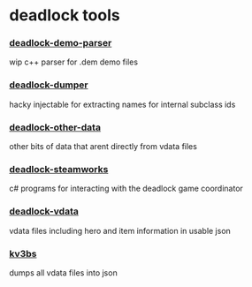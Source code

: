 # deadlock tools

### [deadlock-demo-parser](./deadlock-demo-parser)

wip c++ parser for .dem demo files

### [deadlock-dumper](./deadlock-dumper)

hacky injectable for extracting names for internal subclass ids

### [deadlock-other-data](./deadlock-other-data)

other bits of data that arent directly from vdata files

### [deadlock-steamworks](./deadlock-steamworks)

c# programs for interacting with the deadlock game coordinator

### [deadlock-vdata](./deadlock-vdata)

vdata files including hero and item information in usable json

### [kv3bs](./kv3s)

dumps all vdata files into json
